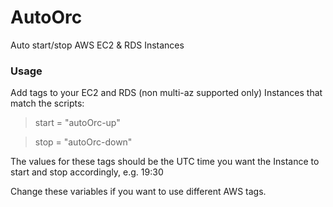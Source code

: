 # AutoOrc
Auto start/stop AWS EC2 &amp; RDS Instances

### Usage
Add tags to your EC2 and RDS (non multi-az supported only) Instances that match the scripts:

>start = "autoOrc-up"

>stop = "autoOrc-down"

The values for these tags should be the UTC time you want the Instance to start and stop accordingly, e.g. 19:30

Change these variables if you want to use different AWS tags.

